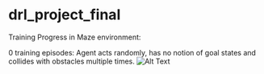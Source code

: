 # drl_project_final

Training Progress in Maze environment:

0 training episodes:
Agent acts randomly, has no notion of goal states and collides with obstacles multiple times.
![Alt Text](https://drive.google.com/file/d/1GDNob-7f8yxHwRFM2MaaU2iMVptNstJl/view?usp=sharing)


 
